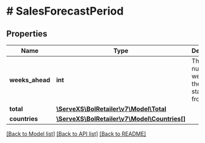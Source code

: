 # # SalesForecastPeriod

## Properties

Name | Type | Description | Notes
------------ | ------------- | ------------- | -------------
**weeks_ahead** | **int** | The number of weeks into the future, starting from today. |
**total** | [**\ServeXS\BolRetailer\v7\Model\Total**](Total.md) |  |
**countries** | [**\ServeXS\BolRetailer\v7\Model\Countries[]**](Countries.md) |  |

[[Back to Model list]](../../README.md#models) [[Back to API list]](../../README.md#endpoints) [[Back to README]](../../README.md)
